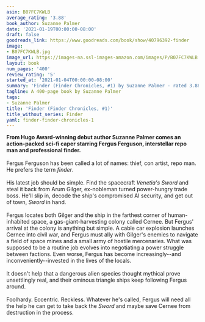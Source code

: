 ```yaml
---
asin: B07FC7KWLB
average_rating: '3.88'
book_author: Suzanne Palmer
date: '2021-01-19T00:00:00-08:00'
draft: false
goodreads_link: https://www.goodreads.com/book/show/40796392-finder
image:
- B07FC7KWLB.jpg
image_url: https://images-na.ssl-images-amazon.com/images/P/B07FC7KWLB.01._SCLZZZZZZZ.jpg
layout: book
num_pages: '400'
review_rating: '5'
started_at: '2021-01-04T00:00:00-08:00'
summary: 'Finder (Finder Chronicles, #1) by Suzanne Palmer - rated 3.88/5 on Goodreads'
tagline: A 400-page book by Suzanne Palmer
tags:
- Suzanne Palmer
title: 'Finder (Finder Chronicles, #1)'
title_without_series: Finder
yaml: finder-finder-chronicles-1
---
```


<b>From Hugo Award-winning debut author Suzanne Palmer comes an action-packed sci-fi caper starring Fergus Ferguson, interstellar repo man and professional finder.</b><br /><br />Fergus Ferguson has been called a lot of names: thief, con artist, repo man. He prefers the term <i>finder</i>.<br /><br />His latest job should be simple. Find the spacecraft <i>Venetia's Sword</i> and steal it back from Arum Gilger, ex-nobleman turned power-hungry trade boss. He'll slip in, decode the ship's compromised AI security, and get out of town, <i>Sword</i> in hand.<br /><br />Fergus locates both Gilger and the ship in the farthest corner of human-inhabited space, a gas-giant-harvesting colony called Cernee. But Fergus' arrival at the colony is anything but simple. A cable car explosion launches Cernee into civil war, and Fergus must ally with Gilger's enemies to navigate a field of space mines and a small army of hostile mercenaries. What was supposed to be a routine job evolves into negotiating a power struggle between factions. Even worse, Fergus has become increasingly--and inconveniently--invested in the lives of the locals.<br /><br />It doesn't help that a dangerous alien species thought mythical prove unsettlingly real, and their ominous triangle ships keep following Fergus around.<br /><br />Foolhardy. Eccentric. Reckless. Whatever he's called, Fergus will need all the help he can get to take back the <i>Sword </i>and maybe save Cernee from destruction in the process.